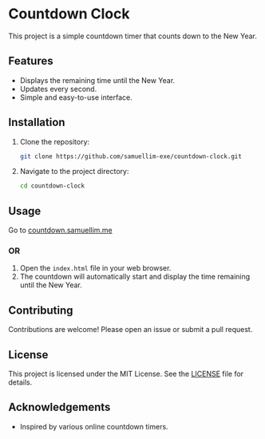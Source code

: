 # Countdown Clock

This project is a simple countdown timer that counts down to the New Year.

## Features

- Displays the remaining time until the New Year.
- Updates every second.
- Simple and easy-to-use interface.

## Installation

1. Clone the repository:
    ```sh
    git clone https://github.com/samuellim-exe/countdown-clock.git
    ```
2. Navigate to the project directory:
    ```sh
    cd countdown-clock
    ```

## Usage

Go to [countdown.samuellim.me](https://countdown.samuellim.me)

### OR

1. Open the `index.html` file in your web browser.
2. The countdown will automatically start and display the time remaining until the New Year.


## Contributing

Contributions are welcome! Please open an issue or submit a pull request.

## License

This project is licensed under the MIT License. See the [LICENSE](LICENSE) file for details.

## Acknowledgements

- Inspired by various online countdown timers.
